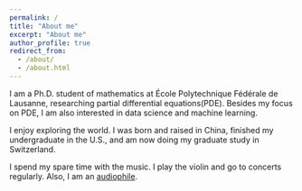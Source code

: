 ```yaml
---
permalink: /
title: "About me"
excerpt: "About me"
author_profile: true
redirect_from: 
  - /about/
  - /about.html
---
```


I am a Ph.D. student of mathematics at École Polytechnique Fédérale de Lausanne, researching partial differential equations(PDE). Besides my focus on PDE, I am also interested in data science and machine learning.

I enjoy exploring the world. I was born and raised in China, finished my undergraduate in the U.S., and am now doing my graduate study in Switzerland.

I spend my spare time with the music. I play the violin and go to concerts regularly. Also, I am an [audiophile](https://en.wikipedia.org/wiki/Audiophile). 